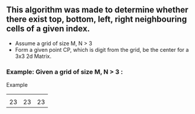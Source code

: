 ## This algorithm was made to determine whether there exist top, bottom, left, right neighbouring cells of a given index.
* Assume a grid of size M, N > 3
* Form a given point CP, which is digit from the grid, be the center for a 3x3 2d Matrix.

### Example: Given a grid of size M, N > 3 :<br>
<table>
  <thead>Example</thead>
  <th>
    <tr>
      <td>23</td>
      <td>23</td>
      <td>23</td>
    </tr>
  </th>
</table>

